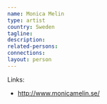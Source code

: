```yaml
---
name: Monica Melin
type: artist
country: Sweden
tagline:
description:
related-persons:
connections:
layout: person
---
```

Links:
* <http://www.monicamelin.se/>
